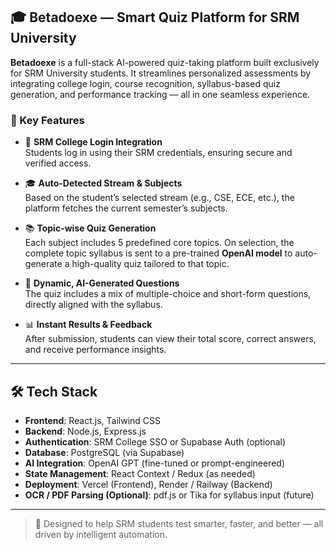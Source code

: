 ## 🎓 Betadoexe — Smart Quiz Platform for SRM University

**Betadoexe** is a full-stack AI-powered quiz-taking platform built exclusively for SRM University students. It streamlines personalized assessments by integrating college login, course recognition, 
syllabus-based quiz generation, and performance tracking — all in one seamless experience.

### 🚀 Key Features

- 🔐 **SRM College Login Integration**  
  Students log in using their SRM credentials, ensuring secure and verified access.

- 🎓 **Auto-Detected Stream & Subjects**  
  Based on the student’s selected stream (e.g., CSE, ECE, etc.), the platform fetches the current semester’s subjects.

- 📚 **Topic-wise Quiz Generation**  
  Each subject includes 5 predefined core topics. On selection, the complete topic syllabus is sent to a pre-trained **OpenAI model** to auto-generate a high-quality quiz tailored to that topic.

- 📝 **Dynamic, AI-Generated Questions**  
  The quiz includes a mix of multiple-choice and short-form questions, directly aligned with the syllabus.

- 📊 **Instant Results & Feedback**  
  After submission, students can view their total score, correct answers, and receive performance insights.

---

## 🛠️ Tech Stack

- **Frontend**: React.js, Tailwind CSS
- **Backend**: Node.js, Express.js
- **Authentication**: SRM College SSO or Supabase Auth (optional)
- **Database**: PostgreSQL (via Supabase)
- **AI Integration**: OpenAI GPT (fine-tuned or prompt-engineered)
- **State Management**: React Context / Redux (as needed)
- **Deployment**: Vercel (Frontend), Render / Railway (Backend)
- **OCR / PDF Parsing (Optional)**: pdf.js or Tika for syllabus input (future)

---

> 🎯 Designed to help SRM students test smarter, faster, and better — all driven by intelligent automation.

